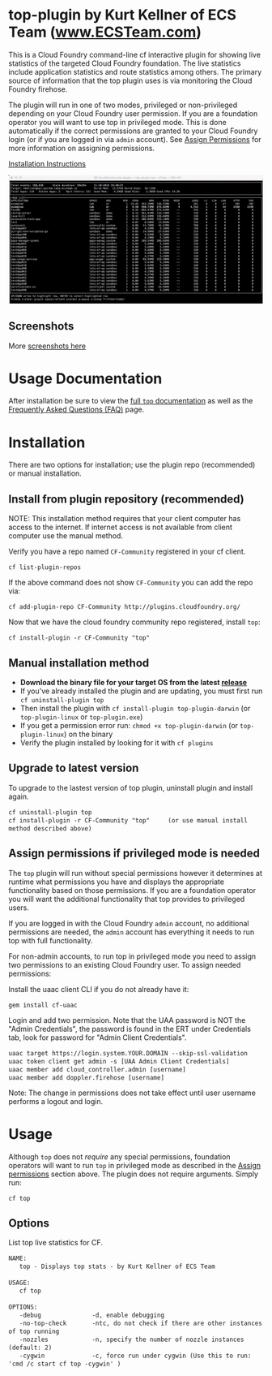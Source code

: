 # top-plugin by Kurt Kellner of ECS Team (www.ECSTeam.com)

This is a Cloud Foundry command-line cf interactive plugin for showing live statistics of the targeted Cloud Foundry foundation.
The live statistics include application statistics and route statistics among others.
The primary source of information that the top plugin uses is via monitoring the Cloud Foundry firehose.

The plugin will run in one of two modes, privileged or non-privileged depending on your Cloud Foundry user permission.
If you are a foundation operator you will want to use top in privileged mode.  This is done automatically if the
correct permissions are granted to your Cloud Foundry login (or if you are logged in via `admin` account).  See
[Assign Permissions](#assign-permissions-if-privileged-mode-is-needed) for more information on assigning permissions.


[Installation Instructions](#installation) 

![Screenshot](screenshots/screencast1.gif?raw=true)

## Screenshots

More [screenshots here](screenshots/screenshots.md)

# Usage Documentation

After installation be sure to view the [full `top` documentation](docs/doc.md) as
well as the [Frequently Asked Questions (FAQ)](docs/faq.md) page.

# Installation
There are two options for installation; use the plugin repo (recommended) or manual installation.

## Install from plugin repository (recommended)
NOTE: This installation method requires that your client computer has access to the internet.
If internet access is not available from client computer use the manual method.

Verify you have a repo named `CF-Community` registered in your cf client.

```
cf list-plugin-repos
```
If the above command does not show `CF-Community` you can add the repo via:

```
cf add-plugin-repo CF-Community http://plugins.cloudfoundry.org/
```
Now that we have the cloud foundry community repo registered, install `top`:

```
cf install-plugin -r CF-Community "top"
```


## Manual installation method
* **Download the binary file for your target OS from the latest [release](https://github.com/ecsteam/cloudfoundry-top-plugin/releases/latest)**
* If you've already installed the plugin and are updating, you must first run `cf uninstall-plugin top`
* Then install the plugin with `cf install-plugin top-plugin-darwin`  (or `top-plugin-linux` or `top-plugin.exe`)
* If you get a permission error run: `chmod +x top-plugin-darwin` (or `top-plugin-linux`) on the binary
* Verify the plugin installed by looking for it with `cf plugins`

## Upgrade to latest version
To upgrade to the lastest version of top plugin, uninstall plugin and install again.
```
cf uninstall-plugin top
cf install-plugin -r CF-Community "top"     (or use manual install method described above)
```

## Assign permissions if privileged mode is needed

The `top` plugin will run without special permissions however it determines at runtime
what permissions you have and displays the appropriate functionality based on those
permissions.  If you are a foundation operator you will want the additional functionality
that top provides to privileged users.

If you are logged in with the Cloud Foundry `admin` account, no additional permissions
are needed, the `admin` account has everything it needs to run top with full functionality.

For non-admin accounts, to run top in privileged mode you need to assign two permissions
to an existing Cloud Foundry user.  To assign needed permissions:

Install the uaac client CLI if you do not already have it:
```
gem install cf-uaac
```

Login and add two permission.  Note that the UAA password is NOT the
"Admin Credentials", the password is found in the ERT under Credentials tab,
look for password for "Admin Client Credentials".

```
uaac target https://login.system.YOUR.DOMAIN --skip-ssl-validation
uaac token client get admin -s [UAA Admin Client Credentials]  
uaac member add cloud_controller.admin [username]
uaac member add doppler.firehose [username]
```
Note: The change in permissions does not take effect until user username performs
a logout and login.


# Usage

Although `top` does not *require* any special permissions, foundation operators 
will want to run `top` in privileged mode as described in the
[Assign permissions](#Assign-permissions-if-privileged-mode-is-needed)
section above.  The plugin does not require arguments.  Simply run:
```
cf top
```

## Options

List top live statistics for CF.

```
NAME:
   top - Displays top stats - by Kurt Kellner of ECS Team

USAGE:
   cf top

OPTIONS:
   -debug              -d, enable debugging
   -no-top-check       -ntc, do not check if there are other instances of top running
   -nozzles            -n, specify the number of nozzle instances (default: 2)
   -cygwin             -c, force run under cygwin (Use this to run: 'cmd /c start cf top -cygwin' )
```
